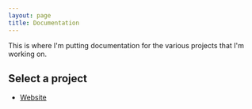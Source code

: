 ```yaml
---
layout: page
title: Documentation
---
```


This is where I'm putting documentation for the various projects that I'm working on.

## Select a project
- [Website](https://www.sladewatkins.com/docs/website)
